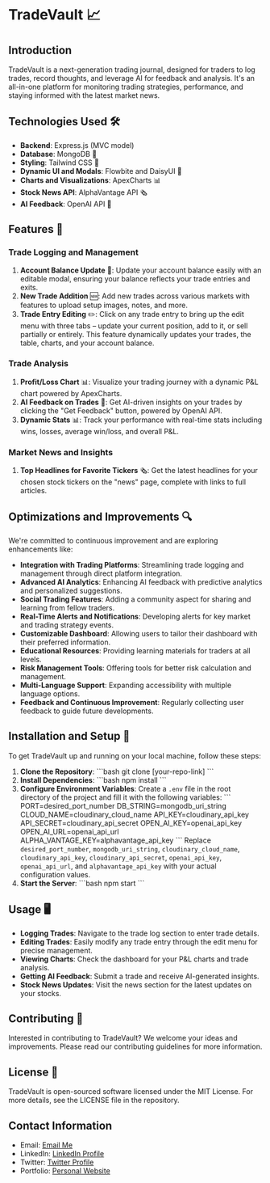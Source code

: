 # TradeVault 📈

## Introduction
TradeVault is a next-generation trading journal, designed for traders to log trades, record thoughts, and leverage AI for feedback and analysis. It's an all-in-one platform for monitoring trading strategies, performance, and staying informed with the latest market news.

## Technologies Used 🛠️
- **Backend**: Express.js (MVC model)
- **Database**: MongoDB 🍃
- **Styling**: Tailwind CSS 💅
- **Dynamic UI and Modals**: Flowbite and DaisyUI 🌸
- **Charts and Visualizations**: ApexCharts 📊
- **Stock News API**: AlphaVantage API 🗞️
- **AI Feedback**: OpenAI API 🧠

## Features 🌟
### Trade Logging and Management
1. **Account Balance Update** 🔄: Update your account balance easily with an editable modal, ensuring your balance reflects your trade entries and exits.
2. **New Trade Addition** 🆕: Add new trades across various markets with features to upload setup images, notes, and more.
3. **Trade Entry Editing** ✏️: Click on any trade entry to bring up the edit menu with three tabs – update your current position, add to it, or sell partially or entirely. This feature dynamically updates your trades, the table, charts, and your account balance.

### Trade Analysis
1. **Profit/Loss Chart** 📊: Visualize your trading journey with a dynamic P&L chart powered by ApexCharts.
2. **AI Feedback on Trades** 🤖: Get AI-driven insights on your trades by clicking the "Get Feedback" button, powered by OpenAI API.
3. **Dynamic Stats** 📊: Track your performance with real-time stats including wins, losses, average win/loss, and overall P&L.

### Market News and Insights
1. **Top Headlines for Favorite Tickers** 🗞️: Get the latest headlines for your chosen stock tickers on the "news" page, complete with links to full articles.

## Optimizations and Improvements 🔍
We're committed to continuous improvement and are exploring enhancements like:
- **Integration with Trading Platforms**: Streamlining trade logging and management through direct platform integration.
- **Advanced AI Analytics**: Enhancing AI feedback with predictive analytics and personalized suggestions.
- **Social Trading Features**: Adding a community aspect for sharing and learning from fellow traders.
- **Real-Time Alerts and Notifications**: Developing alerts for key market and trading strategy events.
- **Customizable Dashboard**: Allowing users to tailor their dashboard with their preferred information.
- **Educational Resources**: Providing learning materials for traders at all levels.
- **Risk Management Tools**: Offering tools for better risk calculation and management.
- **Multi-Language Support**: Expanding accessibility with multiple language options.
- **Feedback and Continuous Improvement**: Regularly collecting user feedback to guide future developments.

## Installation and Setup 🔧
To get TradeVault up and running on your local machine, follow these steps:
1. **Clone the Repository**:
   \```bash
   git clone [your-repo-link]
   \```
2. **Install Dependencies**:
   \```bash
   npm install
   \```
3. **Configure Environment Variables**:
   Create a `.env` file in the root directory of the project and fill it with the following variables:
   \```
   PORT=desired_port_number
   DB_STRING=mongodb_uri_string
   CLOUD_NAME=cloudinary_cloud_name
   API_KEY=cloudinary_api_key
   API_SECRET=cloudinary_api_secret
   OPEN_AI_KEY=openai_api_key
   OPEN_AI_URL=openai_api_url
   ALPHA_VANTAGE_KEY=alphavantage_api_key
   \```
   Replace `desired_port_number`, `mongodb_uri_string`, `cloudinary_cloud_name`, `cloudinary_api_key`, `cloudinary_api_secret`, `openai_api_key`, `openai_api_url`, and `alphavantage_api_key` with your actual configuration values.
4. **Start the Server**:
   \```bash
   npm start
   \```

## Usage 🖥️
- **Logging Trades**: Navigate to the trade log section to enter trade details.
- **Editing Trades**: Easily modify any trade entry through the edit menu for precise management.
- **Viewing Charts**: Check the dashboard for your P&L charts and trade analysis.
- **Getting AI Feedback**: Submit a trade and receive AI-generated insights.
- **Stock News Updates**: Visit the news section for the latest updates on your stocks.

## Contributing 👐
Interested in contributing to TradeVault? We welcome your ideas and improvements. Please read our contributing guidelines for more information.

## License 📜
TradeVault is open-sourced software licensed under the MIT License. For more details, see the LICENSE file in the repository.

## Contact Information
- Email: [Email Me](mailto:anaismateusc@gmail.com)
- LinkedIn: [LinkedIn Profile](https://www.linkedin.com/in/anaïsmateus/)
- Twitter: [Twitter Profile](https://twitter.com/anaiscodes)
- Portfolio: [Personal Website](https://anaiscodes.netlify.app/)
